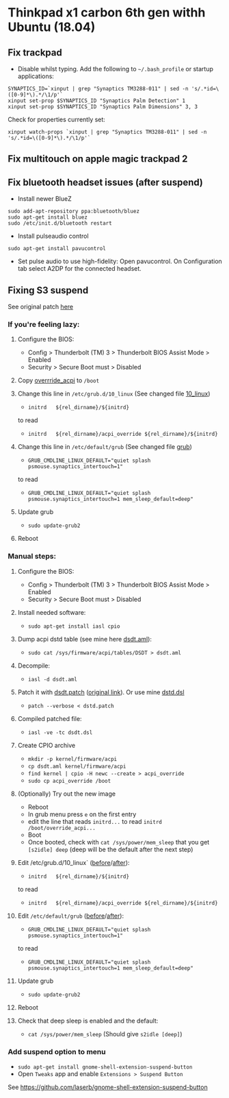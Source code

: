 # Thinkpad x1 carbon 6th gen withh Ubuntu (18.04)

## Fix trackpad
- Disable whilst typing. Add the following to `~/.bash_profile` or startup applications:

```
SYNAPTICS_ID=`xinput | grep "Synaptics TM3288-011" | sed -n 's/.*id=\([0-9]*\).*/\1/p'`
xinput set-prop $SYNAPTICS_ID "Synaptics Palm Detection" 1
xinput set-prop $SYNAPTICS_ID "Synaptics Palm Dimensions" 3, 3
```
Check for properties currently set:
```
xinput watch-props `xinput | grep "Synaptics TM3288-011" | sed -n 's/.*id=\([0-9]*\).*/\1/p'`
```

## Fix multitouch on apple magic trackpad 2

## Fix bluetooth headset issues (after suspend)

- Install newer BlueZ

```
sudo add-apt-repository ppa:bluetooth/bluez
sudo apt-get install bluez
sudo /etc/init.d/bluetooth restart
````

- Install pulseaudio control

```
sudo apt-get install pavucontrol
```

- Set pulse audio to use high-fidelity: Open pavucontrol. On Configuration tab select A2DP for the connected headset.

## Fixing S3 suspend

See original patch [here](https://delta-xi.net/#056)

### If you're feeling lazy:

1. Configure the BIOS:
    - Config > Thunderbolt (TM) 3 > Thunderbolt BIOS Assist Mode > Enabled
    - Security > Secure Boot must > Disabled
2. Copy [overrride_acpi](suspend/override_acpi) to `/boot`
3. Change this line in `/etc/grub.d/10_linux` (See changed file [10_linux](suspend/10_linux))
    - `initrd	${rel_dirname}/${initrd}`
    
    to read
    - `initrd	${rel_dirname}/acpi_override ${rel_dirname}/${initrd}`
4. Change this line in `/etc/default/grub` (See changed file [grub](grub))
    - `GRUB_CMDLINE_LINUX_DEFAULT="quiet splash psmouse.synaptics_intertouch=1"`
    
    to read
    - `GRUB_CMDLINE_LINUX_DEFAULT="quiet splash psmouse.synaptics_intertouch=1 mem_sleep_default=deep"`
5. Update grub
    - `sudo update-grub2`
6. Reboot



### Manual steps:
1. Configure the BIOS:
    - Config > Thunderbolt (TM) 3 > Thunderbolt BIOS Assist Mode > Enabled
    - Security > Secure Boot must > Disabled
2. Install needed software:
    - `sudo apt-get install iasl cpio`
3. Dump acpi dstd table (see mine here [dsdt.aml](dstd.aml)):
    - `sudo cat /sys/firmware/acpi/tables/DSDT > dsdt.aml`
4. Decompile:
    - `iasl -d dsdt.aml`
5. Patch it with [dsdt.patch](suspend/dstd.patch) ([original link](https://delta-xi.net/download/X1C6_S3_DSDT.patch)). Or use mine [dstd.dsl](suspend/dstd.dsl)
    - `patch --verbose < dstd.patch`
6. Compiled patched file:
    - `iasl -ve -tc dsdt.dsl`
7. Create CPIO archive
    - `mkdir -p kernel/firmware/acpi`
    - `cp dsdt.aml kernel/firmware/acpi`
    - `find kernel | cpio -H newc --create > acpi_override`
    - `sudo cp acpi_override /boot`
8. (Optionally) Try out the new image
    - Reboot
    - In grub menu press `e` on the first entry
    - edit the line that reads `initrd...` to read `initrd /boot/override_acpi...`
    - Boot
    - Once booted, check with `cat /sys/power/mem_sleep` that you get `[s2idle] deep` (deep will be the default after the next step)
9. Edit /etc/grub.d/10_linux` ([before](suspend/10_linux.org)/[after](suspend/10_linux)):
    - `initrd	${rel_dirname}/${initrd}`
    
    to read
    - `initrd	${rel_dirname}/acpi_override ${rel_dirname}/${initrd}`
10. Edit `/etc/default/grub` ([before](suspend/grub.org)/[after](suspend/grub)):
    - `GRUB_CMDLINE_LINUX_DEFAULT="quiet splash psmouse.synaptics_intertouch=1"`
    
    to read
    - `GRUB_CMDLINE_LINUX_DEFAULT="quiet splash psmouse.synaptics_intertouch=1 mem_sleep_default=deep"`
11. Update grub
    - `sudo update-grub2`
12. Reboot
13. Check that deep sleep is enabled and the default:
    - `cat /sys/power/mem_sleep` (Should give `s2idle [deep]`)

### Add suspend option to menu
- `sudo apt-get install gnome-shell-extension-suspend-button`
- Open `Tweaks` app and enable `Extensions > Suspend Button`

See https://github.com/laserb/gnome-shell-extension-suspend-button
